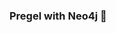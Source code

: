 ### Pregel with Neo4j 🚀



































































































































 









































































































































